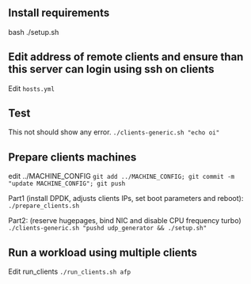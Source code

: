 
## Install requirements
bash ./setup.sh

## Edit address of remote clients and ensure than this server can login using ssh on clients
Edit `hosts.yml`

## Test

This not should show any error.
`./clients-generic.sh "echo oi"`

## Prepare clients machines

edit ../MACHINE_CONFIG
`git add ../MACHINE_CONFIG; git commit -m "update MACHINE_CONFIG"; git push`

Part1 (install DPDK, adjusts clients IPs, set boot parameters and reboot):
`./prepare_clients.sh`

Part2: (reserve hugepages, bind NIC and disable CPU frequency turbo)
`./clients-generic.sh "pushd udp_generator && ./setup.sh"`

## Run a workload using multiple clients

Edit run_clients
`./run_clients.sh afp`
